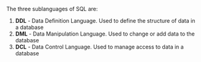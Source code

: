 The three sublanguages of SQL are:

  1. **DDL** - Data Definition Language. Used to define the structure of data
     in a database
  2. **DML** - Data Manipulation Language. Used to change or add data to the
     database
  3. **DCL** - Data Control Language. Used to manage access to data in a
     database
